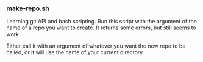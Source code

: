 ### make-repo.sh ###
Learning git API and bash scripting.
Run this script with the argument of the name of a repo you want to create.
It returns some errors, but still seems to work.

Either call it with an argument of whatever you want the new repo to be called, or it will use the name of your current directory

